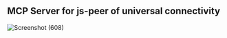 ## MCP Server for js-peer of universal connectivity

![Screenshot (608)](https://github.com/user-attachments/assets/2ce0a9d5-070e-4150-bab3-63c5da184a13)
